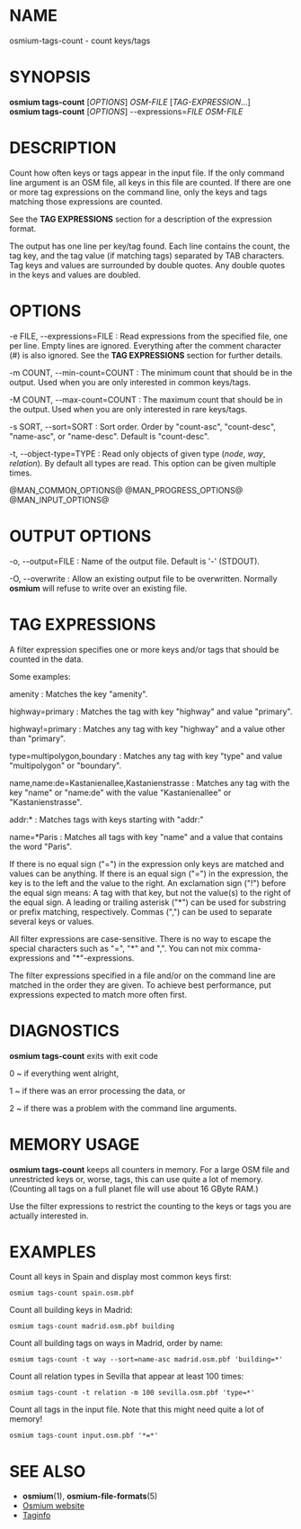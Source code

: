 
# NAME

osmium-tags-count - count keys/tags


# SYNOPSIS

**osmium tags-count** \[*OPTIONS*\] *OSM-FILE* [*TAG-EXPRESSION*...]\
**osmium tags-count** \[*OPTIONS*\] \--expressions=*FILE* *OSM-FILE*


# DESCRIPTION

Count how often keys or tags appear in the input file. If the only command line
argument is an OSM file, all keys in this file are counted. If there are one or
more tag expressions on the command line, only the keys and tags matching those
expressions are counted.

See the **TAG EXPRESSIONS** section for a description of the expression format.

The output has one line per key/tag found. Each line contains the count, the
tag key, and the tag value (if matching tags) separated by TAB characters.
Tag keys and values are surrounded by double quotes. Any double quotes in the
keys and values are doubled.


# OPTIONS

-e FILE, \--expressions=FILE
:   Read expressions from the specified file, one per line. Empty lines are
    ignored. Everything after the comment character (#) is also ignored. See
    the **TAG EXPRESSIONS** section for further details.

-m COUNT, \--min-count=COUNT
:   The minimum count that should be in the output. Used when you are only
    interested in common keys/tags.

-M COUNT, \--max-count=COUNT
:   The maximum count that should be in the output. Used when you are only
    interested in rare keys/tags.

-s SORT, \--sort=SORT
:   Sort order. Order by "count-asc", "count-desc", "name-asc", or "name-desc".
    Default is "count-desc".

-t, \--object-type=TYPE
:   Read only objects of given type (*node*, *way*, *relation*).
    By default all types are read. This option can be given multiple times.

@MAN_COMMON_OPTIONS@
@MAN_PROGRESS_OPTIONS@
@MAN_INPUT_OPTIONS@

# OUTPUT OPTIONS

-o, \--output=FILE
:   Name of the output file. Default is '-' (STDOUT).

-O, \--overwrite
:   Allow an existing output file to be overwritten. Normally **osmium** will
    refuse to write over an existing file.


# TAG EXPRESSIONS

A filter expression specifies one or more keys and/or tags that should be
counted in the data.

Some examples:

amenity
:   Matches the key "amenity".

highway=primary
:   Matches the tag with key "highway" and value "primary".

highway!=primary
:   Matches any tag with key "highway" and a value other than "primary".

type=multipolygon,boundary
:   Matches any tag with key "type" and value "multipolygon" or "boundary".

name,name:de=Kastanienallee,Kastanienstrasse
:   Matches any tag with the key "name" or "name:de" with the value
    "Kastanienallee" or "Kastanienstrasse".

addr:\*
:   Matches tags with keys starting with "addr:"

name=\*Paris
:   Matches all tags with key "name" and a value that contains the word
    "Paris".

If there is no equal sign ("=") in the expression only keys are matched and
values can be anything. If there is an equal sign ("=") in the expression, the
key is to the left and the value to the right. An exclamation sign ("!") before
the equal sign means: A tag with that key, but not the value(s) to the right of
the equal sign. A leading or trailing asterisk ("\*") can be used for substring
or prefix matching, respectively. Commas (",") can be used to separate several
keys or values.

All filter expressions are case-sensitive. There is no way to escape the
special characters such as "=", "\*" and ",". You can not mix
comma-expressions and "\*"-expressions.

The filter expressions specified in a file and/or on the command line are
matched in the order they are given. To achieve best performance, put
expressions expected to match more often first.


# DIAGNOSTICS

**osmium tags-count** exits with exit code

0
  ~ if everything went alright,

1
  ~ if there was an error processing the data, or

2
  ~ if there was a problem with the command line arguments.


# MEMORY USAGE

**osmium tags-count** keeps all counters in memory. For a large OSM file
and unrestricted keys or, worse, tags, this can use quite a lot of memory.
(Counting all tags on a full planet file will use about 16 GByte RAM.)

Use the filter expressions to restrict the counting to the keys or tags
you are actually interested in.


# EXAMPLES

Count all keys in Spain and display most common keys first:

    osmium tags-count spain.osm.pbf

Count all building keys in Madrid:

    osmium tags-count madrid.osm.pbf building

Count all building tags on ways in Madrid, order by name:

    osmium tags-count -t way --sort=name-asc madrid.osm.pbf 'building=*'

Count all relation types in Sevilla that appear at least 100 times:

    osmium tags-count -t relation -m 100 sevilla.osm.pbf 'type=*'

Count all tags in the input file. Note that this might need quite a lot of
memory!

    osmium tags-count input.osm.pbf '*=*'

# SEE ALSO

* **osmium**(1), **osmium-file-formats**(5)
* [Osmium website](https://osmcode.org/osmium-tool/)
* [Taginfo](https://github.com/taginfo/taginfo/)

